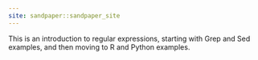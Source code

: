 ```yaml
---
site: sandpaper::sandpaper_site
---
```


This is an introduction to regular expressions, starting with Grep and Sed examples,
and then moving to R and Python examples. 


[workbench]: https://carpentries.github.io/sandpaper-docs

